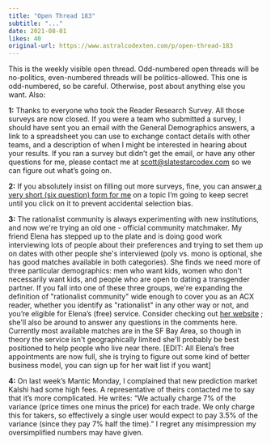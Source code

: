 ```yaml
---
title: "Open Thread 183"
subtitle: "..."
date: 2021-08-01
likes: 40
original-url: https://www.astralcodexten.com/p/open-thread-183
---
```

This is the weekly visible open thread. Odd-numbered open threads will be no-politics, even-numbered threads will be politics-allowed. This one is odd-numbered, so be careful. Otherwise, post about anything else you want. Also:

 **1:** Thanks to everyone who took the Reader Research Survey. All those surveys are now closed. If you were a team who submitted a survey, I should have sent you an email with the General Demographics answers, a link to a spreadsheet you can use to exchange contact details with other teams, and a description of when I might be interested in hearing about your results. If you ran a survey but didn’t get the email, or have any other questions for me, please contact me at scott@slatestarcodex.com so we can figure out what’s going on.

 **2:** If you absolutely insist on filling out more surveys, fine, you can answer[ a very short (six question) form for me](https://forms.gle/hPSdUWack3V12qPe7) on a topic I’m going to keep secret until you click on it to prevent accidental selection bias.

 **3:** The rationalist community is always experimenting with new institutions, and now we're trying an old one - official community matchmaker. My friend Elena has stepped up to the plate and is doing good work interviewing lots of people about their preferences and trying to set them up on dates with other people she's interviewed (poly vs. mono is optional, she has good matches available in both categories). She finds we need more of three particular demographics: men who want kids, women who don't necessarily want kids, and people who are open to dating a transgender partner. If you fall into one of these three groups, we're expanding the definition of "rationalist community" wide enough to cover you as an ACX reader, whether you identify as "rationalist" in any other way or not, and you’re eligible for Elena’s (free) service. Consider checking out [her website](https://matematch.me/) ; she'll also be around to answer any questions in the comments here. Currently most available matches are in the SF Bay Area, so though in theory the service isn't geographically limited she'll probably be best positioned to help people who live near there. [EDIT: All Elena’s free appointments are now full, she is trying to figure out some kind of better business model, you can sign up for her wait list if you want]

 **4:** On last week’s Mantic Monday, I complained that new prediction market Kalshi had some high fees. A representative of theirs contacted me to say that it’s more complicated. He writes: “We actually charge 7% of the variance (price times one minus the price) for each trade. We only charge this for takers, so effectively a single user would expect to pay 3.5% of the variance (since they pay 7% half the time).” I regret any misimpression my oversimplified numbers may have given.

